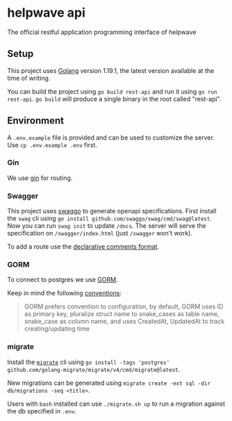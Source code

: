 # helpwave api

The official restful application programming interface of helpwave

## Setup

This project uses [Golang][golang] version 1.19.1, the latest version available at the time of writing.

You can build the project using `go build rest-api` and run it using `go run rest-api`.
`go build` will produce a single binary in the root called "rest-api".

## Environment

A `.env.example` file is provided and can be used to customize the server.
Use `cp .env.example .env` first.

### Gin

We use [gin][gin] for routing.

### Swagger

This project uses [swaggo][swaggo] to generate openapi specifications.
First install the `swag` cli using `go install github.com/swaggo/swag/cmd/swag@latest`.
Now you can run `swag init` to update `/docs`.
The server will serve the specification on `/swagger/index.html` (just `/swagger` won't work).

To add a route use the [declarative comments format](https://github.com/swaggo/swag/blob/master/README.md#declarative-comments-format).

### GORM

To connect to postgres we use [GORM][GORM].

Keep in mind the following [conventions](https://gorm.io/docs/models.html#Conventions):
> GORM prefers convention to configuration,
> by default, GORM uses ID as primary key, pluralize struct name to
> snake_cases as table name, snake_case as column name, and uses CreatedAt,
> UpdatedAt to track creating/updating time

### migrate

Install the [`migrate`][migrate] cli using `go install -tags 'postgres' github.com/golang-migrate/migrate/v4/cmd/migrate@latest`.

New migrations can be generated using `migrate create -ext sql -dir db/migrations -seq <title>`.

Users with `bash` installed can use `./migrate.sh up` to run a migration against the db specified in `.env`.

[golang]: https://go.dev/
[gin]: https://github.com/gin-gonic/gin/
[swaggo]: https://github.com/swaggo/
[GORM]: https://gorm.io/
[migrate]: https://github.com/golang-migrate/migrate/

